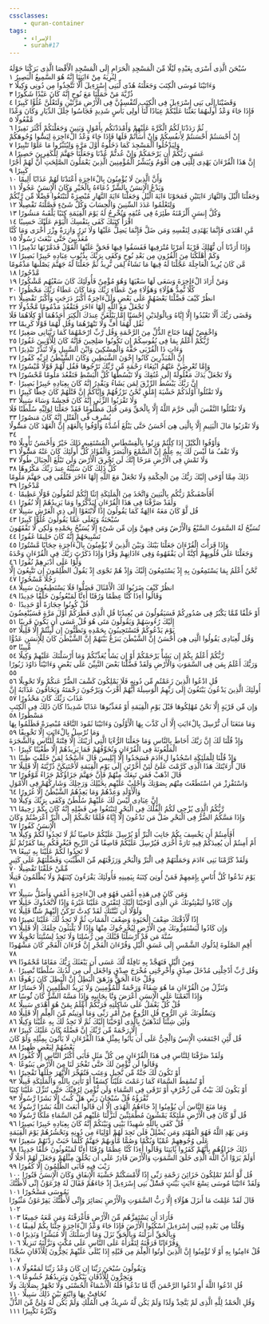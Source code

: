 ```yaml
---
cssclasses:
    - quran-container
tags:
    - الإسراء
    - surah#17
---
```


سُبْحَنَ الَّذِى أَسْرَى بِعَبْدِهِ لَيْلًا مِّنَ الْمَسْجِدِ الْحَرَامِ إِلَى الْمَسْجِدِ الْأَقْصَا الَّذِى بَرَكْنَا حَوْلَهُ لِنُرِيَهُ مِنْ ءَايَتِنَا إِنَّهُ هُوَ السَّمِيعُ الْبَصِيرُ  ١<br>
وَءَاتَيْنَا مُوسَى الْكِتَبَ وَجَعَلْنَهُ هُدًى لِّبَنِى إِسْرَءِيلَ أَلَّا تَتَّخِذُوا مِن دُونِى وَكِيلًا  ٢<br>
ذُرِّيَّةَ مَنْ حَمَلْنَا مَعَ نُوحٍ إِنَّهُ كَانَ عَبْدًا شَكُورًا  ٣<br>
وَقَضَيْنَا إِلَى بَنِى إِسْرَءِيلَ فِى الْكِتَبِ لَتُفْسِدُنَّ فِى الْأَرْضِ مَرَّتَيْنِ وَلَتَعْلُنَّ عُلُوًّا كَبِيرًا  ٤<br>
فَإِذَا جَاءَ وَعْدُ أُولَىهُمَا بَعَثْنَا عَلَيْكُمْ عِبَادًا لَّنَا أُولِى بَأْسٍ شَدِيدٍ فَجَاسُوا خِلَلَ الدِّيَارِ وَكَانَ وَعْدًا مَّفْعُولًا  ٥<br>
ثُمَّ رَدَدْنَا لَكُمُ الْكَرَّةَ عَلَيْهِمْ وَأَمْدَدْنَكُم بِأَمْوَلٍ وَبَنِينَ وَجَعَلْنَكُمْ أَكْثَرَ نَفِيرًا  ٦<br>
إِنْ أَحْسَنتُمْ أَحْسَنتُمْ لِأَنفُسِكُمْ وَإِنْ أَسَأْتُمْ فَلَهَا فَإِذَا جَاءَ وَعْدُ الْءَاخِرَةِ لِيَسُُٔوا وُجُوهَكُمْ وَلِيَدْخُلُوا الْمَسْجِدَ كَمَا دَخَلُوهُ أَوَّلَ مَرَّةٍ وَلِيُتَبِّرُوا مَا عَلَوْا تَتْبِيرًا  ٧<br>
عَسَى رَبُّكُمْ أَن يَرْحَمَكُمْ وَإِنْ عُدتُّمْ عُدْنَا وَجَعَلْنَا جَهَنَّمَ لِلْكَفِرِينَ حَصِيرًا  ٨<br>
إِنَّ هَذَا الْقُرْءَانَ يَهْدِى لِلَّتِى هِىَ أَقْوَمُ وَيُبَشِّرُ الْمُؤْمِنِينَ الَّذِينَ يَعْمَلُونَ الصَّلِحَتِ أَنَّ لَهُمْ أَجْرًا كَبِيرًا  ٩<br>
وَأَنَّ الَّذِينَ لَا يُؤْمِنُونَ بِالْءَاخِرَةِ أَعْتَدْنَا لَهُمْ عَذَابًا أَلِيمًا  ١۰<br>
وَيَدْعُ الْإِنسَنُ بِالشَّرِّ دُعَاءَهُ بِالْخَيْرِ وَكَانَ الْإِنسَنُ عَجُولًا  ١١<br>
وَجَعَلْنَا الَّيْلَ وَالنَّهَارَ ءَايَتَيْنِ فَمَحَوْنَا ءَايَةَ الَّيْلِ وَجَعَلْنَا ءَايَةَ النَّهَارِ مُبْصِرَةً لِّتَبْتَغُوا فَضْلًا مِّن رَّبِّكُمْ وَلِتَعْلَمُوا عَدَدَ السِّنِينَ وَالْحِسَابَ وَكُلَّ شَىْءٍ فَصَّلْنَهُ تَفْصِيلًا  ١٢<br>
وَكُلَّ إِنسَنٍ أَلْزَمْنَهُ طَئِرَهُ فِى عُنُقِهِ وَنُخْرِجُ لَهُ يَوْمَ الْقِيَمَةِ كِتَبًا يَلْقَىهُ مَنشُورًا  ١٣<br>
اقْرَأْ كِتَبَكَ كَفَى بِنَفْسِكَ الْيَوْمَ عَلَيْكَ حَسِيبًا  ١٤<br>
مَّنِ اهْتَدَى فَإِنَّمَا يَهْتَدِى لِنَفْسِهِ وَمَن ضَلَّ فَإِنَّمَا يَضِلُّ عَلَيْهَا وَلَا تَزِرُ وَازِرَةٌ وِزْرَ أُخْرَى وَمَا كُنَّا مُعَذِّبِينَ حَتَّى نَبْعَثَ رَسُولًا  ١٥<br>
وَإِذَا أَرَدْنَا أَن نُّهْلِكَ قَرْيَةً أَمَرْنَا مُتْرَفِيهَا فَفَسَقُوا فِيهَا فَحَقَّ عَلَيْهَا الْقَوْلُ فَدَمَّرْنَهَا تَدْمِيرًا  ١٦<br>
وَكَمْ أَهْلَكْنَا مِنَ الْقُرُونِ مِن بَعْدِ نُوحٍ وَكَفَى بِرَبِّكَ بِذُنُوبِ عِبَادِهِ خَبِيرًا بَصِيرًا  ١٧<br>
مَّن كَانَ يُرِيدُ الْعَاجِلَةَ عَجَّلْنَا لَهُ فِيهَا مَا نَشَاءُ لِمَن نُّرِيدُ ثُمَّ جَعَلْنَا لَهُ جَهَنَّمَ يَصْلَىهَا مَذْمُومًا مَّدْحُورًا  ١٨<br>
وَمَنْ أَرَادَ الْءَاخِرَةَ وَسَعَى لَهَا سَعْيَهَا وَهُوَ مُؤْمِنٌ فَأُولَئِكَ كَانَ سَعْيُهُم مَّشْكُورًا  ١٩<br>
كُلًّا نُّمِدُّ هَؤُلَاءِ وَهَؤُلَاءِ مِنْ عَطَاءِ رَبِّكَ وَمَا كَانَ عَطَاءُ رَبِّكَ مَحْظُورًا  ٢۰<br>
انظُرْ كَيْفَ فَضَّلْنَا بَعْضَهُمْ عَلَى بَعْضٍ وَلَلْءَاخِرَةُ أَكْبَرُ دَرَجَتٍ وَأَكْبَرُ تَفْضِيلًا  ٢١<br>
لَّا تَجْعَلْ مَعَ اللَّهِ إِلَهًا ءَاخَرَ فَتَقْعُدَ مَذْمُومًا مَّخْذُولًا  ٢٢<br>
وَقَضَى رَبُّكَ أَلَّا تَعْبُدُوا إِلَّا إِيَّاهُ وَبِالْوَلِدَيْنِ إِحْسَنًا إِمَّا يَبْلُغَنَّ عِندَكَ الْكِبَرَ أَحَدُهُمَا أَوْ كِلَاهُمَا فَلَا تَقُل لَّهُمَا أُفٍّ وَلَا تَنْهَرْهُمَا وَقُل لَّهُمَا قَوْلًا كَرِيمًا  ٢٣<br>
وَاخْفِضْ لَهُمَا جَنَاحَ الذُّلِّ مِنَ الرَّحْمَةِ وَقُل رَّبِّ ارْحَمْهُمَا كَمَا رَبَّيَانِى صَغِيرًا  ٢٤<br>
رَّبُّكُمْ أَعْلَمُ بِمَا فِى نُفُوسِكُمْ إِن تَكُونُوا صَلِحِينَ فَإِنَّهُ كَانَ لِلْأَوَّبِينَ غَفُورًا  ٢٥<br>
وَءَاتِ ذَا الْقُرْبَى حَقَّهُ وَالْمِسْكِينَ وَابْنَ السَّبِيلِ وَلَا تُبَذِّرْ تَبْذِيرًا  ٢٦<br>
إِنَّ الْمُبَذِّرِينَ كَانُوا إِخْوَنَ الشَّيَطِينِ وَكَانَ الشَّيْطَنُ لِرَبِّهِ كَفُورًا  ٢٧<br>
وَإِمَّا تُعْرِضَنَّ عَنْهُمُ ابْتِغَاءَ رَحْمَةٍ مِّن رَّبِّكَ تَرْجُوهَا فَقُل لَّهُمْ قَوْلًا مَّيْسُورًا  ٢٨<br>
وَلَا تَجْعَلْ يَدَكَ مَغْلُولَةً إِلَى عُنُقِكَ وَلَا تَبْسُطْهَا كُلَّ الْبَسْطِ فَتَقْعُدَ مَلُومًا مَّحْسُورًا  ٢٩<br>
إِنَّ رَبَّكَ يَبْسُطُ الرِّزْقَ لِمَن يَشَاءُ وَيَقْدِرُ إِنَّهُ كَانَ بِعِبَادِهِ خَبِيرًا بَصِيرًا  ٣۰<br>
وَلَا تَقْتُلُوا أَوْلَدَكُمْ خَشْيَةَ إِمْلَقٍ نَّحْنُ نَرْزُقُهُمْ وَإِيَّاكُمْ إِنَّ قَتْلَهُمْ كَانَ خِطًْٔا كَبِيرًا  ٣١<br>
وَلَا تَقْرَبُوا الزِّنَى إِنَّهُ كَانَ فَحِشَةً وَسَاءَ سَبِيلًا  ٣٢<br>
وَلَا تَقْتُلُوا النَّفْسَ الَّتِى حَرَّمَ اللَّهُ إِلَّا بِالْحَقِّ وَمَن قُتِلَ مَظْلُومًا فَقَدْ جَعَلْنَا لِوَلِيِّهِ سُلْطَنًا فَلَا يُسْرِف فِّى الْقَتْلِ إِنَّهُ كَانَ مَنصُورًا  ٣٣<br>
وَلَا تَقْرَبُوا مَالَ الْيَتِيمِ إِلَّا بِالَّتِى هِىَ أَحْسَنُ حَتَّى يَبْلُغَ أَشُدَّهُ وَأَوْفُوا بِالْعَهْدِ إِنَّ الْعَهْدَ كَانَ مَسُْٔولًا  ٣٤<br>
وَأَوْفُوا الْكَيْلَ إِذَا كِلْتُمْ وَزِنُوا بِالْقِسْطَاسِ الْمُسْتَقِيمِ ذَلِكَ خَيْرٌ وَأَحْسَنُ تَأْوِيلًا  ٣٥<br>
وَلَا تَقْفُ مَا لَيْسَ لَكَ بِهِ عِلْمٌ إِنَّ السَّمْعَ وَالْبَصَرَ وَالْفُؤَادَ كُلُّ أُولَئِكَ كَانَ عَنْهُ مَسُْٔولًا  ٣٦<br>
وَلَا تَمْشِ فِى الْأَرْضِ مَرَحًا إِنَّكَ لَن تَخْرِقَ الْأَرْضَ وَلَن تَبْلُغَ الْجِبَالَ طُولًا  ٣٧<br>
كُلُّ ذَلِكَ كَانَ سَيِّئُهُ عِندَ رَبِّكَ مَكْرُوهًا  ٣٨<br>
ذَلِكَ مِمَّا أَوْحَى إِلَيْكَ رَبُّكَ مِنَ الْحِكْمَةِ وَلَا تَجْعَلْ مَعَ اللَّهِ إِلَهًا ءَاخَرَ فَتُلْقَى فِى جَهَنَّمَ مَلُومًا مَّدْحُورًا  ٣٩<br>
أَفَأَصْفَىكُمْ رَبُّكُم بِالْبَنِينَ وَاتَّخَذَ مِنَ الْمَلَئِكَةِ إِنَثًا إِنَّكُمْ لَتَقُولُونَ قَوْلًا عَظِيمًا  ٤۰<br>
وَلَقَدْ صَرَّفْنَا فِى هَذَا الْقُرْءَانِ لِيَذَّكَّرُوا وَمَا يَزِيدُهُمْ إِلَّا نُفُورًا  ٤١<br>
قُل لَّوْ كَانَ مَعَهُ ءَالِهَةٌ كَمَا يَقُولُونَ إِذًا لَّابْتَغَوْا إِلَى ذِى الْعَرْشِ سَبِيلًا  ٤٢<br>
سُبْحَنَهُ وَتَعَلَى عَمَّا يَقُولُونَ عُلُوًّا كَبِيرًا  ٤٣<br>
تُسَبِّحُ لَهُ السَّمَوَتُ السَّبْعُ وَالْأَرْضُ وَمَن فِيهِنَّ وَإِن مِّن شَىْءٍ إِلَّا يُسَبِّحُ بِحَمْدِهِ وَلَكِن لَّا تَفْقَهُونَ تَسْبِيحَهُمْ إِنَّهُ كَانَ حَلِيمًا غَفُورًا  ٤٤<br>
وَإِذَا قَرَأْتَ الْقُرْءَانَ جَعَلْنَا بَيْنَكَ وَبَيْنَ الَّذِينَ لَا يُؤْمِنُونَ بِالْءَاخِرَةِ حِجَابًا مَّسْتُورًا  ٤٥<br>
وَجَعَلْنَا عَلَى قُلُوبِهِمْ أَكِنَّةً أَن يَفْقَهُوهُ وَفِى ءَاذَانِهِمْ وَقْرًا وَإِذَا ذَكَرْتَ رَبَّكَ فِى الْقُرْءَانِ وَحْدَهُ وَلَّوْا عَلَى أَدْبَرِهِمْ نُفُورًا  ٤٦<br>
نَّحْنُ أَعْلَمُ بِمَا يَسْتَمِعُونَ بِهِ إِذْ يَسْتَمِعُونَ إِلَيْكَ وَإِذْ هُمْ نَجْوَى إِذْ يَقُولُ الظَّلِمُونَ إِن تَتَّبِعُونَ إِلَّا رَجُلًا مَّسْحُورًا  ٤٧<br>
انظُرْ كَيْفَ ضَرَبُوا لَكَ الْأَمْثَالَ فَضَلُّوا فَلَا يَسْتَطِيعُونَ سَبِيلًا  ٤٨<br>
وَقَالُوا أَءِذَا كُنَّا عِظَمًا وَرُفَتًا أَءِنَّا لَمَبْعُوثُونَ خَلْقًا جَدِيدًا  ٤٩<br>
قُلْ كُونُوا حِجَارَةً أَوْ حَدِيدًا  ٥۰<br>
أَوْ خَلْقًا مِّمَّا يَكْبُرُ فِى صُدُورِكُمْ فَسَيَقُولُونَ مَن يُعِيدُنَا قُلِ الَّذِى فَطَرَكُمْ أَوَّلَ مَرَّةٍ فَسَيُنْغِضُونَ إِلَيْكَ رُءُوسَهُمْ وَيَقُولُونَ مَتَى هُوَ قُلْ عَسَى أَن يَكُونَ قَرِيبًا  ٥١<br>
يَوْمَ يَدْعُوكُمْ فَتَسْتَجِيبُونَ بِحَمْدِهِ وَتَظُنُّونَ إِن لَّبِثْتُمْ إِلَّا قَلِيلًا  ٥٢<br>
وَقُل لِّعِبَادِى يَقُولُوا الَّتِى هِىَ أَحْسَنُ إِنَّ الشَّيْطَنَ يَنزَغُ بَيْنَهُمْ إِنَّ الشَّيْطَنَ كَانَ لِلْإِنسَنِ عَدُوًّا مُّبِينًا  ٥٣<br>
رَّبُّكُمْ أَعْلَمُ بِكُمْ إِن يَشَأْ يَرْحَمْكُمْ أَوْ إِن يَشَأْ يُعَذِّبْكُمْ وَمَا أَرْسَلْنَكَ عَلَيْهِمْ وَكِيلًا  ٥٤<br>
وَرَبُّكَ أَعْلَمُ بِمَن فِى السَّمَوَتِ وَالْأَرْضِ وَلَقَدْ فَضَّلْنَا بَعْضَ النَّبِيِّنَ عَلَى بَعْضٍ وَءَاتَيْنَا دَاوُدَ زَبُورًا  ٥٥<br>
قُلِ ادْعُوا الَّذِينَ زَعَمْتُم مِّن دُونِهِ فَلَا يَمْلِكُونَ كَشْفَ الضُّرِّ عَنكُمْ وَلَا تَحْوِيلًا  ٥٦<br>
أُولَئِكَ الَّذِينَ يَدْعُونَ يَبْتَغُونَ إِلَى رَبِّهِمُ الْوَسِيلَةَ أَيُّهُمْ أَقْرَبُ وَيَرْجُونَ رَحْمَتَهُ وَيَخَافُونَ عَذَابَهُ إِنَّ عَذَابَ رَبِّكَ كَانَ مَحْذُورًا  ٥٧<br>
وَإِن مِّن قَرْيَةٍ إِلَّا نَحْنُ مُهْلِكُوهَا قَبْلَ يَوْمِ الْقِيَمَةِ أَوْ مُعَذِّبُوهَا عَذَابًا شَدِيدًا كَانَ ذَلِكَ فِى الْكِتَبِ مَسْطُورًا  ٥٨<br>
وَمَا مَنَعَنَا أَن نُّرْسِلَ بِالْءَايَتِ إِلَّا أَن كَذَّبَ بِهَا الْأَوَّلُونَ وَءَاتَيْنَا ثَمُودَ النَّاقَةَ مُبْصِرَةً فَظَلَمُوا بِهَا وَمَا نُرْسِلُ بِالْءَايَتِ إِلَّا تَخْوِيفًا  ٥٩<br>
وَإِذْ قُلْنَا لَكَ إِنَّ رَبَّكَ أَحَاطَ بِالنَّاسِ وَمَا جَعَلْنَا الرُّءْيَا الَّتِى أَرَيْنَكَ إِلَّا فِتْنَةً لِّلنَّاسِ وَالشَّجَرَةَ الْمَلْعُونَةَ فِى الْقُرْءَانِ وَنُخَوِّفُهُمْ فَمَا يَزِيدُهُمْ إِلَّا طُغْيَنًا كَبِيرًا  ٦۰<br>
وَإِذْ قُلْنَا لِلْمَلَئِكَةِ اسْجُدُوا لِءَادَمَ فَسَجَدُوا إِلَّا إِبْلِيسَ قَالَ ءَأَسْجُدُ لِمَنْ خَلَقْتَ طِينًا  ٦١<br>
قَالَ أَرَءَيْتَكَ هَذَا الَّذِى كَرَّمْتَ عَلَىَّ لَئِنْ أَخَّرْتَنِ إِلَى يَوْمِ الْقِيَمَةِ لَأَحْتَنِكَنَّ ذُرِّيَّتَهُ إِلَّا قَلِيلًا  ٦٢<br>
قَالَ اذْهَبْ فَمَن تَبِعَكَ مِنْهُمْ فَإِنَّ جَهَنَّمَ جَزَاؤُكُمْ جَزَاءً مَّوْفُورًا  ٦٣<br>
وَاسْتَفْزِزْ مَنِ اسْتَطَعْتَ مِنْهُم بِصَوْتِكَ وَأَجْلِبْ عَلَيْهِم بِخَيْلِكَ وَرَجِلِكَ وَشَارِكْهُمْ فِى الْأَمْوَلِ وَالْأَوْلَدِ وَعِدْهُمْ وَمَا يَعِدُهُمُ الشَّيْطَنُ إِلَّا غُرُورًا  ٦٤<br>
إِنَّ عِبَادِى لَيْسَ لَكَ عَلَيْهِمْ سُلْطَنٌ وَكَفَى بِرَبِّكَ وَكِيلًا  ٦٥<br>
رَّبُّكُمُ الَّذِى يُزْجِى لَكُمُ الْفُلْكَ فِى الْبَحْرِ لِتَبْتَغُوا مِن فَضْلِهِ إِنَّهُ كَانَ بِكُمْ رَحِيمًا  ٦٦<br>
وَإِذَا مَسَّكُمُ الضُّرُّ فِى الْبَحْرِ ضَلَّ مَن تَدْعُونَ إِلَّا إِيَّاهُ فَلَمَّا نَجَّىكُمْ إِلَى الْبَرِّ أَعْرَضْتُمْ وَكَانَ الْإِنسَنُ كَفُورًا  ٦٧<br>
أَفَأَمِنتُمْ أَن يَخْسِفَ بِكُمْ جَانِبَ الْبَرِّ أَوْ يُرْسِلَ عَلَيْكُمْ حَاصِبًا ثُمَّ لَا تَجِدُوا لَكُمْ وَكِيلًا  ٦٨<br>
أَمْ أَمِنتُمْ أَن يُعِيدَكُمْ فِيهِ تَارَةً أُخْرَى فَيُرْسِلَ عَلَيْكُمْ قَاصِفًا مِّنَ الرِّيحِ فَيُغْرِقَكُم بِمَا كَفَرْتُمْ ثُمَّ لَا تَجِدُوا لَكُمْ عَلَيْنَا بِهِ تَبِيعًا  ٦٩<br>
وَلَقَدْ كَرَّمْنَا بَنِى ءَادَمَ وَحَمَلْنَهُمْ فِى الْبَرِّ وَالْبَحْرِ وَرَزَقْنَهُم مِّنَ الطَّيِّبَتِ وَفَضَّلْنَهُمْ عَلَى كَثِيرٍ مِّمَّنْ خَلَقْنَا تَفْضِيلًا  ٧۰<br>
يَوْمَ نَدْعُوا كُلَّ أُنَاسٍ بِإِمَمِهِمْ فَمَنْ أُوتِىَ كِتَبَهُ بِيَمِينِهِ فَأُولَئِكَ يَقْرَءُونَ كِتَبَهُمْ وَلَا يُظْلَمُونَ فَتِيلًا  ٧١<br>
وَمَن كَانَ فِى هَذِهِ أَعْمَى فَهُوَ فِى الْءَاخِرَةِ أَعْمَى وَأَضَلُّ سَبِيلًا  ٧٢<br>
وَإِن كَادُوا لَيَفْتِنُونَكَ عَنِ الَّذِى أَوْحَيْنَا إِلَيْكَ لِتَفْتَرِىَ عَلَيْنَا غَيْرَهُ وَإِذًا لَّاتَّخَذُوكَ خَلِيلًا  ٧٣<br>
وَلَوْلَا أَن ثَبَّتْنَكَ لَقَدْ كِدتَّ تَرْكَنُ إِلَيْهِمْ شَئًْا قَلِيلًا  ٧٤<br>
إِذًا لَّأَذَقْنَكَ ضِعْفَ الْحَيَوةِ وَضِعْفَ الْمَمَاتِ ثُمَّ لَا تَجِدُ لَكَ عَلَيْنَا نَصِيرًا  ٧٥<br>
وَإِن كَادُوا لَيَسْتَفِزُّونَكَ مِنَ الْأَرْضِ لِيُخْرِجُوكَ مِنْهَا وَإِذًا لَّا يَلْبَثُونَ خِلَفَكَ إِلَّا قَلِيلًا  ٧٦<br>
سُنَّةَ مَن قَدْ أَرْسَلْنَا قَبْلَكَ مِن رُّسُلِنَا وَلَا تَجِدُ لِسُنَّتِنَا تَحْوِيلًا  ٧٧<br>
أَقِمِ الصَّلَوةَ لِدُلُوكِ الشَّمْسِ إِلَى غَسَقِ الَّيْلِ وَقُرْءَانَ الْفَجْرِ إِنَّ قُرْءَانَ الْفَجْرِ كَانَ مَشْهُودًا  ٧٨<br>
وَمِنَ الَّيْلِ فَتَهَجَّدْ بِهِ نَافِلَةً لَّكَ عَسَى أَن يَبْعَثَكَ رَبُّكَ مَقَامًا مَّحْمُودًا  ٧٩<br>
وَقُل رَّبِّ أَدْخِلْنِى مُدْخَلَ صِدْقٍ وَأَخْرِجْنِى مُخْرَجَ صِدْقٍ وَاجْعَل لِّى مِن لَّدُنكَ سُلْطَنًا نَّصِيرًا  ٨۰<br>
وَقُلْ جَاءَ الْحَقُّ وَزَهَقَ الْبَطِلُ إِنَّ الْبَطِلَ كَانَ زَهُوقًا  ٨١<br>
وَنُنَزِّلُ مِنَ الْقُرْءَانِ مَا هُوَ شِفَاءٌ وَرَحْمَةٌ لِّلْمُؤْمِنِينَ وَلَا يَزِيدُ الظَّلِمِينَ إِلَّا خَسَارًا  ٨٢<br>
وَإِذَا أَنْعَمْنَا عَلَى الْإِنسَنِ أَعْرَضَ وَنََٔا بِجَانِبِهِ وَإِذَا مَسَّهُ الشَّرُّ كَانَ ئَُوسًا  ٨٣<br>
قُلْ كُلٌّ يَعْمَلُ عَلَى شَاكِلَتِهِ فَرَبُّكُمْ أَعْلَمُ بِمَنْ هُوَ أَهْدَى سَبِيلًا  ٨٤<br>
وَيَسَْٔلُونَكَ عَنِ الرُّوحِ قُلِ الرُّوحُ مِنْ أَمْرِ رَبِّى وَمَا أُوتِيتُم مِّنَ الْعِلْمِ إِلَّا قَلِيلًا  ٨٥<br>
وَلَئِن شِئْنَا لَنَذْهَبَنَّ بِالَّذِى أَوْحَيْنَا إِلَيْكَ ثُمَّ لَا تَجِدُ لَكَ بِهِ عَلَيْنَا وَكِيلًا  ٨٦<br>
إِلَّا رَحْمَةً مِّن رَّبِّكَ إِنَّ فَضْلَهُ كَانَ عَلَيْكَ كَبِيرًا  ٨٧<br>
قُل لَّئِنِ اجْتَمَعَتِ الْإِنسُ وَالْجِنُّ عَلَى أَن يَأْتُوا بِمِثْلِ هَذَا الْقُرْءَانِ لَا يَأْتُونَ بِمِثْلِهِ وَلَوْ كَانَ بَعْضُهُمْ لِبَعْضٍ ظَهِيرًا  ٨٨<br>
وَلَقَدْ صَرَّفْنَا لِلنَّاسِ فِى هَذَا الْقُرْءَانِ مِن كُلِّ مَثَلٍ فَأَبَى أَكْثَرُ النَّاسِ إِلَّا كُفُورًا  ٨٩<br>
وَقَالُوا لَن نُّؤْمِنَ لَكَ حَتَّى تَفْجُرَ لَنَا مِنَ الْأَرْضِ يَنبُوعًا  ٩۰<br>
أَوْ تَكُونَ لَكَ جَنَّةٌ مِّن نَّخِيلٍ وَعِنَبٍ فَتُفَجِّرَ الْأَنْهَرَ خِلَلَهَا تَفْجِيرًا  ٩١<br>
أَوْ تُسْقِطَ السَّمَاءَ كَمَا زَعَمْتَ عَلَيْنَا كِسَفًا أَوْ تَأْتِىَ بِاللَّهِ وَالْمَلَئِكَةِ قَبِيلًا  ٩٢<br>
أَوْ يَكُونَ لَكَ بَيْتٌ مِّن زُخْرُفٍ أَوْ تَرْقَى فِى السَّمَاءِ وَلَن نُّؤْمِنَ لِرُقِيِّكَ حَتَّى تُنَزِّلَ عَلَيْنَا كِتَبًا نَّقْرَؤُهُ قُلْ سُبْحَانَ رَبِّى هَلْ كُنتُ إِلَّا بَشَرًا رَّسُولًا  ٩٣<br>
وَمَا مَنَعَ النَّاسَ أَن يُؤْمِنُوا إِذْ جَاءَهُمُ الْهُدَى إِلَّا أَن قَالُوا أَبَعَثَ اللَّهُ بَشَرًا رَّسُولًا  ٩٤<br>
قُل لَّوْ كَانَ فِى الْأَرْضِ مَلَئِكَةٌ يَمْشُونَ مُطْمَئِنِّينَ لَنَزَّلْنَا عَلَيْهِم مِّنَ السَّمَاءِ مَلَكًا رَّسُولًا  ٩٥<br>
قُلْ كَفَى بِاللَّهِ شَهِيدًا بَيْنِى وَبَيْنَكُمْ إِنَّهُ كَانَ بِعِبَادِهِ خَبِيرًا بَصِيرًا  ٩٦<br>
وَمَن يَهْدِ اللَّهُ فَهُوَ الْمُهْتَدِ وَمَن يُضْلِلْ فَلَن تَجِدَ لَهُمْ أَوْلِيَاءَ مِن دُونِهِ وَنَحْشُرُهُمْ يَوْمَ الْقِيَمَةِ عَلَى وُجُوهِهِمْ عُمْيًا وَبُكْمًا وَصُمًّا مَّأْوَىهُمْ جَهَنَّمُ كُلَّمَا خَبَتْ زِدْنَهُمْ سَعِيرًا  ٩٧<br>
ذَلِكَ جَزَاؤُهُم بِأَنَّهُمْ كَفَرُوا بَِٔايَتِنَا وَقَالُوا أَءِذَا كُنَّا عِظَمًا وَرُفَتًا أَءِنَّا لَمَبْعُوثُونَ خَلْقًا جَدِيدًا  ٩٨<br>
أَوَلَمْ يَرَوْا أَنَّ اللَّهَ الَّذِى خَلَقَ السَّمَوَتِ وَالْأَرْضَ قَادِرٌ عَلَى أَن يَخْلُقَ مِثْلَهُمْ وَجَعَلَ لَهُمْ أَجَلًا لَّا رَيْبَ فِيهِ فَأَبَى الظَّلِمُونَ إِلَّا كُفُورًا  ٩٩<br>
قُل لَّوْ أَنتُمْ تَمْلِكُونَ خَزَائِنَ رَحْمَةِ رَبِّى إِذًا لَّأَمْسَكْتُمْ خَشْيَةَ الْإِنفَاقِ وَكَانَ الْإِنسَنُ قَتُورًا  ١۰۰<br>
وَلَقَدْ ءَاتَيْنَا مُوسَى تِسْعَ ءَايَتٍ بَيِّنَتٍ فَسَْٔلْ بَنِى إِسْرَءِيلَ إِذْ جَاءَهُمْ فَقَالَ لَهُ فِرْعَوْنُ إِنِّى لَأَظُنُّكَ يَمُوسَى مَسْحُورًا  ١۰١<br>
قَالَ لَقَدْ عَلِمْتَ مَا أَنزَلَ هَؤُلَاءِ إِلَّا رَبُّ السَّمَوَتِ وَالْأَرْضِ بَصَائِرَ وَإِنِّى لَأَظُنُّكَ يَفِرْعَوْنُ مَثْبُورًا  ١۰٢<br>
فَأَرَادَ أَن يَسْتَفِزَّهُم مِّنَ الْأَرْضِ فَأَغْرَقْنَهُ وَمَن مَّعَهُ جَمِيعًا  ١۰٣<br>
وَقُلْنَا مِن بَعْدِهِ لِبَنِى إِسْرَءِيلَ اسْكُنُوا الْأَرْضَ فَإِذَا جَاءَ وَعْدُ الْءَاخِرَةِ جِئْنَا بِكُمْ لَفِيفًا  ١۰٤<br>
وَبِالْحَقِّ أَنزَلْنَهُ وَبِالْحَقِّ نَزَلَ وَمَا أَرْسَلْنَكَ إِلَّا مُبَشِّرًا وَنَذِيرًا  ١۰٥<br>
وَقُرْءَانًا فَرَقْنَهُ لِتَقْرَأَهُ عَلَى النَّاسِ عَلَى مُكْثٍ وَنَزَّلْنَهُ تَنزِيلًا  ١۰٦<br>
قُلْ ءَامِنُوا بِهِ أَوْ لَا تُؤْمِنُوا إِنَّ الَّذِينَ أُوتُوا الْعِلْمَ مِن قَبْلِهِ إِذَا يُتْلَى عَلَيْهِمْ يَخِرُّونَ لِلْأَذْقَانِ سُجَّدًا  ١۰٧<br>
وَيَقُولُونَ سُبْحَنَ رَبِّنَا إِن كَانَ وَعْدُ رَبِّنَا لَمَفْعُولًا  ١۰٨<br>
وَيَخِرُّونَ لِلْأَذْقَانِ يَبْكُونَ وَيَزِيدُهُمْ خُشُوعًا  ١۰٩<br>
قُلِ ادْعُوا اللَّهَ أَوِ ادْعُوا الرَّحْمَنَ أَيًّا مَّا تَدْعُوا فَلَهُ الْأَسْمَاءُ الْحُسْنَى وَلَا تَجْهَرْ بِصَلَاتِكَ وَلَا تُخَافِتْ بِهَا وَابْتَغِ بَيْنَ ذَلِكَ سَبِيلًا  ١١۰<br>
وَقُلِ الْحَمْدُ لِلَّهِ الَّذِى لَمْ يَتَّخِذْ وَلَدًا وَلَمْ يَكُن لَّهُ شَرِيكٌ فِى الْمُلْكِ وَلَمْ يَكُن لَّهُ وَلِىٌّ مِّنَ الذُّلِّ وَكَبِّرْهُ تَكْبِيرًا  ١١١<br>
